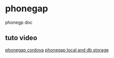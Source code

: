 # phonegap

phonegp doc

## tuto video
[phonegap cordova](https://www.youtube.com/watch?v=sSr1s19gND8)
[phonegap local and db storage](https://www.youtube.com/watch?v=BVo3nnloZzw)

